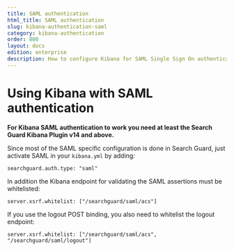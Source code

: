 ```yaml
---
title: SAML authentication
html_title: SAML authentication
slug: kibana-authentication-saml
category: kibana-authentication
order: 800
layout: docs
edition: enterprise
description: How to configure Kibana for SAML Single Sign On authentication.
---
```

<!---
Copryight 2016-2017 floragunn GmbH
-->

# Using Kibana with SAML authentication

**For Kibana SAML authentication to work you need at least the Search Guard Kibana Plugin v14 and above.**

Since most of the SAML specific configuration is done in Search Guard, just activate SAML in your `kibana.yml` by adding:

```
searchguard.auth.type: "saml"
```

In addition the Kibana endpoint for validating the SAML assertions must be whitelisted:

```
server.xsrf.whitelist: ["/searchguard/saml/acs"]
```

If you use the logout POST binding, you also need to whitelist the logout endpoint:

```
server.xsrf.whitelist: ["/searchguard/saml/acs", "/searchguard/saml/logout"]
```
